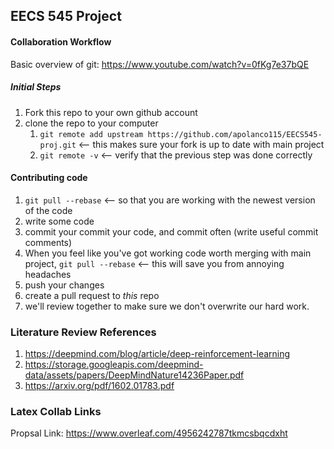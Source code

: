 ## EECS 545 Project

#### Collaboration Workflow
Basic overview of git:
https://www.youtube.com/watch?v=0fKg7e37bQE

##### Initial Steps
1. Fork this repo to your own github account
2. clone the repo to your computer
	1. ```git remote add upstream https://github.com/apolanco115/EECS545-proj.git``` <-- this makes sure your fork is up to date with main project
	2. ```git remote -v``` <-- verify that the previous step was done correctly

#### Contributing code
1. ```git pull --rebase``` <-- so that you are working with the newest version of the code
2. write some code
3. commit your commit your code, and commit often (write useful commit comments)
4. When you feel like you've got working code worth merging with main project, ```git pull --rebase``` <-- this will save you from annoying headaches
5. push your changes
6. create a pull request to *this* repo
7. we'll review together to make sure we don't overwrite our hard work.

### Literature Review References
1. https://deepmind.com/blog/article/deep-reinforcement-learning
2. https://storage.googleapis.com/deepmind-data/assets/papers/DeepMindNature14236Paper.pdf
3. https://arxiv.org/pdf/1602.01783.pdf

### Latex Collab Links
Propsal Link: https://www.overleaf.com/4956242787tkmcsbqcdxht 
